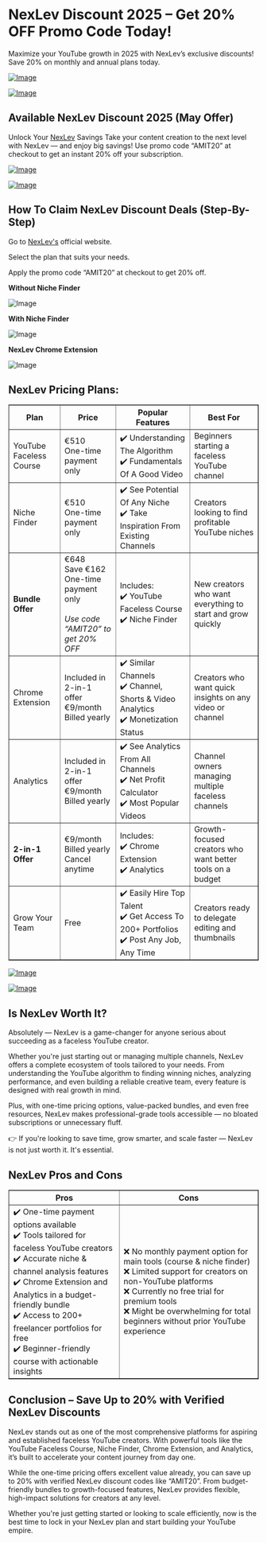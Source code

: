 # NexLev Discount 2025 – Get 20% OFF Promo Code Today!
Maximize your YouTube growth in 2025 with NexLev’s exclusive discounts! Save 20% on monthly and annual plans today.

[![Image](https://github.com/user-attachments/assets/851abe19-6cc1-43a7-9b72-f13b1f5fea17)](https://www.w3toys.com/blog/deals/nexlev-promo-code/)

[![Image](https://github.com/user-attachments/assets/5b70c831-c80a-403d-a836-0f7bb3da8581)](https://www.w3toys.com/blog/deals/nexlev-promo-code/)

## Available NexLev Discount 2025 (May Offer)
Unlock Your [NexLev](https://www.w3toys.com/blog/deals/nexlev-promo-code/) Savings
Take your content creation to the next level with NexLev — and enjoy big savings!
Use promo code “AMIT20” at checkout to get an instant 20% off your subscription.

[![Image](https://github.com/user-attachments/assets/851abe19-6cc1-43a7-9b72-f13b1f5fea17)](https://www.w3toys.com/blog/deals/nexlev-promo-code/)

[![Image](https://github.com/user-attachments/assets/5b70c831-c80a-403d-a836-0f7bb3da8581)](https://www.w3toys.com/blog/deals/nexlev-promo-code/)

## How To Claim NexLev Discount Deals (Step-By-Step)
Go to [NexLev's](https://amitsurti.com/nexlev) official website.

Select the plan that suits your needs.

Apply the promo code “AMIT20” at checkout to get 20% off.

**Without Niche Finder**

![Image](https://github.com/user-attachments/assets/e0819823-80c4-4f2d-a33b-8435ded74615)

**With Niche Finder**

![Image](https://github.com/user-attachments/assets/3d646c50-0756-419f-9cc7-2a08ac06870b)

**NexLev Chrome Extension**

![Image](https://github.com/user-attachments/assets/c7c70a9a-aebd-4566-8bb4-3814a6dcb0e8)

## NexLev Pricing Plans:

<table border="1" cellspacing="0" cellpadding="8">
  <tr>
    <th>Plan</th>
    <th>Price</th>
    <th>Popular Features</th>
    <th>Best For</th>
  </tr>

  <tr>
    <td>YouTube Faceless Course</td>
    <td>€510<br>One-time payment only</td>
    <td>
      ✔️ Understanding The Algorithm<br>
      ✔️ Fundamentals Of A Good Video
    </td>
    <td>
      Beginners starting a faceless YouTube channel
    </td>
  </tr>

  <tr>
    <td>Niche Finder</td>
    <td>€510<br>One-time payment only</td>
    <td>
      ✔️ See Potential Of Any Niche<br>
      ✔️ Take Inspiration From Existing Channels
    </td>
    <td>
      Creators looking to find profitable YouTube niches
    </td>
  </tr>

  <tr>
    <td><strong>Bundle Offer</strong></td>
    <td>€648<br>Save €162<br>One-time payment only<br><br>
      <em>Use code “AMIT20” to get 20% OFF</em>
    </td>
    <td>
      Includes:<br>
      ✔️ YouTube Faceless Course<br>
      ✔️ Niche Finder
    </td>
    <td>
      New creators who want everything to start and grow quickly
    </td>
  </tr>

  <tr>
    <td>Chrome Extension</td>
    <td>Included in 2-in-1 offer<br>€9/month<br>Billed yearly</td>
    <td>
      ✔️ Similar Channels<br>
      ✔️ Channel, Shorts & Video Analytics<br>
      ✔️ Monetization Status
    </td>
    <td>
      Creators who want quick insights on any video or channel
    </td>
  </tr>

  <tr>
    <td>Analytics</td>
    <td>Included in 2-in-1 offer<br>€9/month<br>Billed yearly</td>
    <td>
      ✔️ See Analytics From All Channels<br>
      ✔️ Net Profit Calculator<br>
      ✔️ Most Popular Videos
    </td>
    <td>
      Channel owners managing multiple faceless channels
    </td>
  </tr>

  <tr>
    <td><strong>2-in-1 Offer</strong></td>
    <td>€9/month<br>Billed yearly<br>Cancel anytime</td>
    <td>
      Includes:<br>
      ✔️ Chrome Extension<br>
      ✔️ Analytics
    </td>
    <td>
      Growth-focused creators who want better tools on a budget
    </td>
  </tr>

  <tr>
    <td>Grow Your Team</td>
    <td>Free</td>
    <td>
      ✔️ Easily Hire Top Talent<br>
      ✔️ Get Access To 200+ Portfolios<br>
      ✔️ Post Any Job, Any Time
    </td>
    <td>
      Creators ready to delegate editing and thumbnails
    </td>
  </tr>
</table>

[![Image](https://github.com/user-attachments/assets/851abe19-6cc1-43a7-9b72-f13b1f5fea17)](https://www.w3toys.com/blog/deals/nexlev-promo-code/)

[![Image](https://github.com/user-attachments/assets/5b70c831-c80a-403d-a836-0f7bb3da8581)](https://www.w3toys.com/blog/deals/nexlev-promo-code/)

## Is NexLev Worth It?
Absolutely — NexLev is a game-changer for anyone serious about succeeding as a faceless YouTube creator.

Whether you're just starting out or managing multiple channels, NexLev offers a complete ecosystem of tools tailored to your needs. From understanding the YouTube algorithm to finding winning niches, analyzing performance, and even building a reliable creative team, every feature is designed with real growth in mind.

Plus, with one-time pricing options, value-packed bundles, and even free resources, NexLev makes professional-grade tools accessible — no bloated subscriptions or unnecessary fluff.

👉 If you're looking to save time, grow smarter, and scale faster — NexLev is not just worth it. It's essential.

## NexLev Pros and Cons

<table border="1" cellspacing="0" cellpadding="8">
  <tr>
    <th>Pros</th>
    <th>Cons</th>
  </tr>
  <tr>
    <td>
      ✔️ One-time payment options available<br>
      ✔️ Tools tailored for faceless YouTube creators<br>
      ✔️ Accurate niche & channel analysis features<br>
      ✔️ Chrome Extension and Analytics in a budget-friendly bundle<br>
      ✔️ Access to 200+ freelancer portfolios for free<br>
      ✔️ Beginner-friendly course with actionable insights
    </td>
    <td>
      ❌ No monthly payment option for main tools (course & niche finder)<br>
      ❌ Limited support for creators on non-YouTube platforms<br>
      ❌ Currently no free trial for premium tools<br>
      ❌ Might be overwhelming for total beginners without prior YouTube experience
    </td>
  </tr>
</table>

## Conclusion – Save Up to 20% with Verified NexLev Discounts
NexLev stands out as one of the most comprehensive platforms for aspiring and established faceless YouTube creators. With powerful tools like the YouTube Faceless Course, Niche Finder, Chrome Extension, and Analytics, it’s built to accelerate your content journey from day one.

While the one-time pricing offers excellent value already, you can save up to 20% with verified NexLev discount codes like “AMIT20”. From budget-friendly bundles to growth-focused features, NexLev provides flexible, high-impact solutions for creators at any level.

Whether you're just getting started or looking to scale efficiently, now is the best time to lock in your NexLev plan and start building your YouTube empire.
